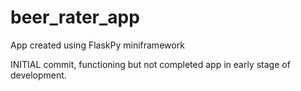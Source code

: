 # beer_rater_app
 App created using FlaskPy miniframework
 
 INITIAL commit, functioning but not completed app in early stage of development.
